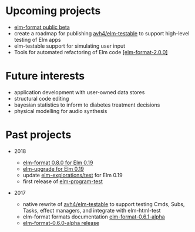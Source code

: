 # Upcoming projects

- [elm-format public beta](https://github.com/avh4/elm-format/milestone/20)
- create a roadmap for publishing [avh4/elm-testable](https://github.com/avh4/elm-testable) to support high-level testing of Elm apps
- elm-testable support for simulating user input
- Tools for automated refactoring of Elm code [[elm-format-2.0.0]](https://github.com/avh4/elm-format/milestone/3)


# Future interests

- application development with user-owned data stores
- structural code editing
- bayesian statistics to inform to diabetes treatment decisions
- physical modelling for audio synthesis


# Past projects

- 2018
  - [elm-format 0.8.0 for Elm 0.19](https://github.com/avh4/elm-format/milestone/22)
  - [elm-upgrade for Elm 0.19](https://github.com/avh4/elm-upgrade/tree/rc)
  - update [elm-explorations/test](https://github.com/elm-explorations/test) for Elm 0.19
  - first release of [elm-program-test](http://package.elm-lang.org/packages/avh4/elm-program-test/1.1.0)

- 2017
  - native rewrite of [avh4/elm-testable](https://github.com/avh4/elm-testable) to support testing Cmds, Subs, Tasks, effect managers, and integrate with elm-html-test
  - elm-format formats documentation [elm-format-0.6.1-alpha](https://github.com/avh4/elm-format/releases/tag/0.6.1-alpha)
  - [elm-format-0.6.0-alpha release](https://github.com/avh4/elm-format/releases/tag/0.6.0-alpha)
